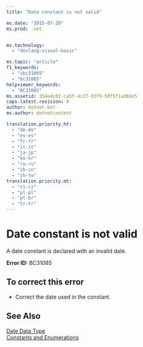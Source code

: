 ```yaml
---
title: "Date constant is not valid"

ms.date: "2015-07-20"
ms.prod: .net


ms.technology: 
  - "devlang-visual-basic"

ms.topic: "article"
f1_keywords: 
  - "vbc31085"
  - "bc31085"
helpviewer_keywords: 
  - "BC31085"
ms.assetid: 354e4c02-ca5f-4c27-93f9-50f5f1ad6be5
caps.latest.revision: 8
author: dotnet-bot
ms.author: dotnetcontent

translation.priority.ht: 
  - "de-de"
  - "es-es"
  - "fr-fr"
  - "it-it"
  - "ja-jp"
  - "ko-kr"
  - "ru-ru"
  - "zh-cn"
  - "zh-tw"
translation.priority.mt: 
  - "cs-cz"
  - "pl-pl"
  - "pt-br"
  - "tr-tr"
---
```

# Date constant is not valid
A date constant is declared with an invalid date.  
  
 **Error ID:** BC31085  
  
## To correct this error  
  
-   Correct the date used in the constant.  
  
## See Also  
 [Date Data Type](../../visual-basic/language-reference/data-types/date-data-type.md)   
 [Constants and Enumerations](../../visual-basic/language-reference/constants-and-enumerations.md)
